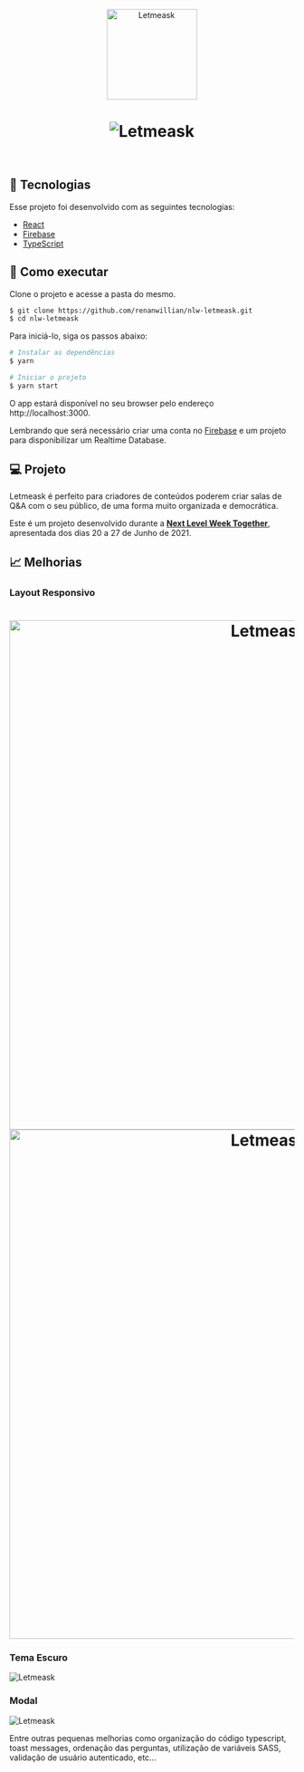 <p align="center">
  <img alt="Letmeask" src=".github/logo.svg" width="160px">
</p>

<h1 align="center">
  <img alt="Letmeask" src=".github/cover.png" />
</h1>

<br>

## 🧪 Tecnologias

Esse projeto foi desenvolvido com as seguintes tecnologias:

- [React](https://reactjs.org)
- [Firebase](https://firebase.google.com/)
- [TypeScript](https://www.typescriptlang.org/)

## 🚀 Como executar

Clone o projeto e acesse a pasta do mesmo.

```bash
$ git clone https://github.com/renanwillian/nlw-letmeask.git
$ cd nlw-letmeask
```

Para iniciá-lo, siga os passos abaixo:
```bash
# Instalar as dependências
$ yarn

# Iniciar o projeto
$ yarn start
```
O app estará disponível no seu browser pelo endereço http://localhost:3000.

Lembrando que será necessário criar uma conta no [Firebase](https://firebase.google.com/) e um projeto para disponibilizar um Realtime Database.

## 💻 Projeto

Letmeask é perfeito para criadores de conteúdos poderem criar salas de Q&A com o seu público, de uma forma muito organizada e democrática. 

Este é um projeto desenvolvido durante a **[Next Level Week Together](https://nextlevelweek.com/)**, apresentada dos dias 20 a 27 de Junho de 2021.

## 📈 Melhorias

### Layout Responsivo

<h1 align="center">
  <img alt="Letmeask" src=".github/responsivo-1.png" height="900" />
  <img alt="Letmeask" src=".github/responsivo-2.png" height="900" />
</h1>

### Tema Escuro

<img alt="Letmeask" src=".github/dark-theme.png" />

### Modal

<img alt="Letmeask" src=".github/modal.png" />

Entre outras pequenas melhorias como organização do código typescript, toast messages, ordenação das perguntas, utilização de variáveis SASS, validação de usuário autenticado, etc...
